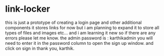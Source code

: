# link-locker
this is just a prototype of creating a login page and other additional components
it stores links for now but i am planning to expand it to store all types of files and images etc...
and i am learning it new so if there are any errors please let me know.
the admin password is : karthikadmin
you will need to enter it in the password column to open the sign up window.
and click on sign in
thank you,
karthik.
